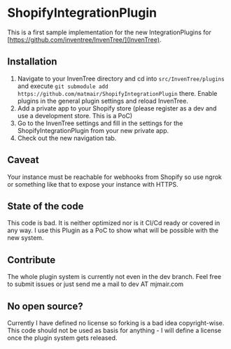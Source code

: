 # ShopifyIntegrationPlugin

This is a first sample implementation for the new IntegrationPlugins for [https://github.com/inventree/InvenTree/](InvenTree).

## Installation

1. Navigate to your InvenTree directory and cd into `src/InvenTree/plugins` and execute `git submodule add https://github.com/matmair/ShopifyIntegrationPlugin` there. Enable plugins in the general plugin settings and reload InvenTree.
2. Add a private app to your Shopify store (please register as a dev and use a development store. This is a PoC)
3. Go to the InvenTree settings and fill in the settings for the ShopifyIntegrationPlugin from your new private app.
4. Check out the new navigation tab.

## Caveat

Your instance must be reachable for webhooks from Shopify so use ngrok or something like that to expose your instance with HTTPS.

## State of the code

This code is bad. It is neither optimized nor is it CI/Cd ready or covered in any way.
I use this Plugin as a PoC to show what will be possible with the new system.

## Contribute

The whole plugin system is currently not even in the dev branch.
Feel free to submit issues or just send me a mail to dev AT mjmair.com


## No open source?

Currently I have defined no license so forking is a bad idea copyright-wise. This code should not be used as basis for anything - I will define a license once the plugin system gets released.
